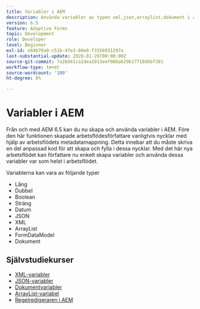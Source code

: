 ```yaml
---
title: Variabler i AEM
description: Använda variabler av typen xml,json,arraylist,dokument i aem-arbetsflöde
version: 6.5
feature: Adaptive Forms
topic: Development
role: Developer
level: Beginner
exl-id: e84b70a0-c51b-4fe3-80e8-f3156931297a
last-substantial-update: 2020-01-26T00:00:00Z
source-git-commit: 7a2bb61ca1dea1013eef088a629b17718dbbf381
workflow-type: tm+mt
source-wordcount: '109'
ht-degree: 0%

---
```


# Variabler i AEM

Från och med AEM 6.5 kan du nu skapa och använda variabler i AEM. Före den här funktionen skapade arbetsflödesförfattare vanligtvis nycklar med hjälp av arbetsflödets metadatamappning. Detta innebar att du måste skriva en del anpassad kod för att skapa och fylla i dessa nycklar. Med det här nya arbetsflödet kan författare nu enkelt skapa variabler och använda dessa variabler var som helst i arbetsflödet.

Variablerna kan vara av följande typer

* Lång
* Dubbel
* Boolean
* Sträng
* Datum
* JSON
* XML
* ArrayList
* FormDataModel
* Dokument

## Självstudiekurser

* [XML-variabler](part1.md)
* [JSON-variabler](part2.md)
* [Dokumentvariabler](part3.md)
* [ArrayList-variabel](part4.md)
* [Regelredigeraren i AEM](part5.md)
